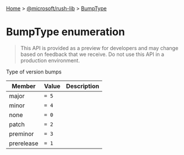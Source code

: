 [Home](./index) &gt; [@microsoft/rush-lib](./rush-lib.md) &gt; [BumpType](./rush-lib.bumptype.md)

# BumpType enumeration

> This API is provided as a preview for developers and may change based on feedback that we receive. Do not use this API in a production environment.

Type of version bumps

|  Member | Value | Description |
|  --- | --- | --- |
|  major | `= 5` |  |
|  minor | `= 4` |  |
|  none | `= 0` |  |
|  patch | `= 2` |  |
|  preminor | `= 3` |  |
|  prerelease | `= 1` |  |

